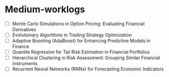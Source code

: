 # Medium-worklogs

- [ ] Monte Carlo Simulations in Option Pricing: Evaluating Financial Derivatives
- [ ] Evolutionary Algorithms in Trading Strategy Optimization
- [ ] Adaptive Boosting (AdaBoost) for Enhancing Predictive Models in Finance
- [ ] Quantile Regression for Tail Risk Estimation in Financial Portfolios
- [ ] Hierarchical Clustering in Risk Assessment: Grouping Similar Financial Instruments
- [ ] Recurrent Neural Networks (RNNs) for Forecasting Economic Indicators
